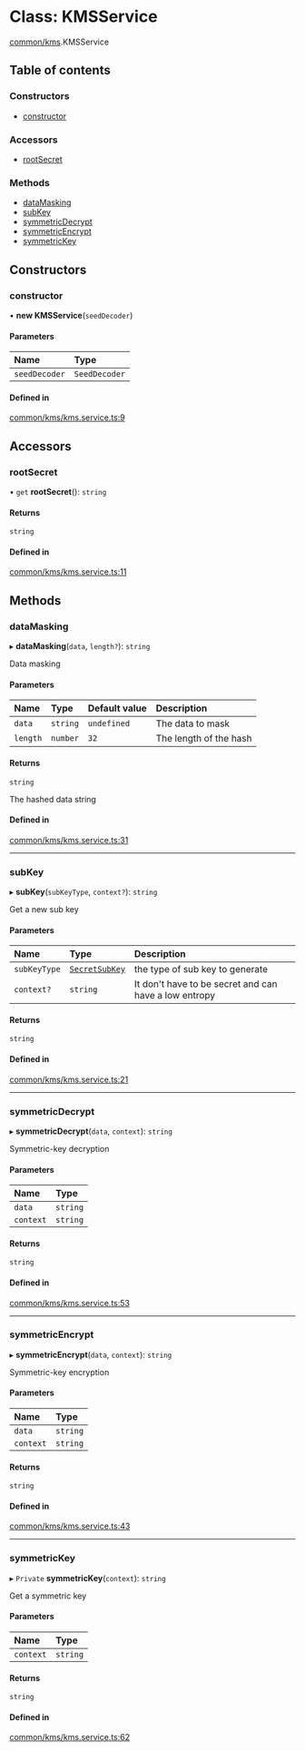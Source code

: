 # Class: KMSService

[common/kms](../modules/common_kms.md).KMSService

## Table of contents

### Constructors

- [constructor](common_kms.KMSService.md#constructor)

### Accessors

- [rootSecret](common_kms.KMSService.md#rootsecret)

### Methods

- [dataMasking](common_kms.KMSService.md#datamasking)
- [subKey](common_kms.KMSService.md#subkey)
- [symmetricDecrypt](common_kms.KMSService.md#symmetricdecrypt)
- [symmetricEncrypt](common_kms.KMSService.md#symmetricencrypt)
- [symmetricKey](common_kms.KMSService.md#symmetrickey)

## Constructors

### <a id="constructor" name="constructor"></a> constructor

• **new KMSService**(`seedDecoder`)

#### Parameters

| Name | Type |
| :------ | :------ |
| `seedDecoder` | `SeedDecoder` |

#### Defined in

[common/kms/kms.service.ts:9](https://github.com/brickdoc/brickdoc/blob/master/apps/server-api/src/common/kms/kms.service.ts#L9)

## Accessors

### <a id="rootsecret" name="rootsecret"></a> rootSecret

• `get` **rootSecret**(): `string`

#### Returns

`string`

#### Defined in

[common/kms/kms.service.ts:11](https://github.com/brickdoc/brickdoc/blob/master/apps/server-api/src/common/kms/kms.service.ts#L11)

## Methods

### <a id="datamasking" name="datamasking"></a> dataMasking

▸ **dataMasking**(`data`, `length?`): `string`

Data masking

#### Parameters

| Name | Type | Default value | Description |
| :------ | :------ | :------ | :------ |
| `data` | `string` | `undefined` | The data to mask |
| `length` | `number` | `32` | The length of the hash |

#### Returns

`string`

The hashed data string

#### Defined in

[common/kms/kms.service.ts:31](https://github.com/brickdoc/brickdoc/blob/master/apps/server-api/src/common/kms/kms.service.ts#L31)

___

### <a id="subkey" name="subkey"></a> subKey

▸ **subKey**(`subKeyType`, `context?`): `string`

Get a new sub key

#### Parameters

| Name | Type | Description |
| :------ | :------ | :------ |
| `subKeyType` | [`SecretSubKey`](../enums/common_kms.SecretSubKey.md) | the type of sub key to generate |
| `context?` | `string` | It don't have to be secret and can have a low entropy |

#### Returns

`string`

#### Defined in

[common/kms/kms.service.ts:21](https://github.com/brickdoc/brickdoc/blob/master/apps/server-api/src/common/kms/kms.service.ts#L21)

___

### <a id="symmetricdecrypt" name="symmetricdecrypt"></a> symmetricDecrypt

▸ **symmetricDecrypt**(`data`, `context`): `string`

Symmetric-key decryption

#### Parameters

| Name | Type |
| :------ | :------ |
| `data` | `string` |
| `context` | `string` |

#### Returns

`string`

#### Defined in

[common/kms/kms.service.ts:53](https://github.com/brickdoc/brickdoc/blob/master/apps/server-api/src/common/kms/kms.service.ts#L53)

___

### <a id="symmetricencrypt" name="symmetricencrypt"></a> symmetricEncrypt

▸ **symmetricEncrypt**(`data`, `context`): `string`

Symmetric-key encryption

#### Parameters

| Name | Type |
| :------ | :------ |
| `data` | `string` |
| `context` | `string` |

#### Returns

`string`

#### Defined in

[common/kms/kms.service.ts:43](https://github.com/brickdoc/brickdoc/blob/master/apps/server-api/src/common/kms/kms.service.ts#L43)

___

### <a id="symmetrickey" name="symmetrickey"></a> symmetricKey

▸ `Private` **symmetricKey**(`context`): `string`

Get a symmetric key

#### Parameters

| Name | Type |
| :------ | :------ |
| `context` | `string` |

#### Returns

`string`

#### Defined in

[common/kms/kms.service.ts:62](https://github.com/brickdoc/brickdoc/blob/master/apps/server-api/src/common/kms/kms.service.ts#L62)
